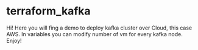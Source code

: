 # terraform_kafka
Hi!
Here you will fing a demo to deploy kafka cluster over Cloud, this case AWS.
In variables you can modify number of vm for every kafka node.
Enjoy!
